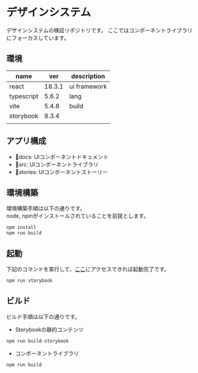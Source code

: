 # デザインシステム

デザインシステムの検証リポジトリです。
ここではコンポーネントライブラリにフォーカスしています。

## 環境

|name|ver|description|
|---|---|---|
|react|18.3.1|ui framework|
|typescript|5.6.2|lang|
|vite|5.4.8|build|
|storybook|8.3.4||
||||

## アプリ構成

* :file_folder:docs: UIコンポーネントドキュメント
* :file_folder:src: UIコンポーネントライブラリ
* :file_folder:stories: UIコンポーネントストーリー

## 環境構築

環境構築手順は以下の通りです。  
node, npmがインストールされていることを前提とします。

```sh
npm install
npm run build
```

## 起動

下記のコマンドを実行して、[ここ](http://localhost:6006/)にアクセスできれば起動完了です。

```sh
npm run storybook
```

## ビルド

ビルド手順は以下の通りです。

* Storybookの静的コンテンツ
```sh
npm run build-storybook
```

* コンポーネントライブラリ
```sh
npm run build
```
